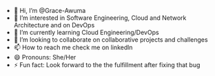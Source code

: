 - 👋 Hi, I’m @Grace-Awuma
- 👀 I’m interested in Software Engineering, Cloud and Network Architecture and on DevOps
- 🌱 I’m currently learning Cloud Engineering/DevOps
- 💞️ I’m looking to collaborate on collaborative projects and challenges
- 📫 How to reach me check me on linkedln
- 😄 Pronouns: She/Her
- ⚡ Fun fact: Look forward to the the fulfillment after fixing that bug 

<!---
Grace-Awuma/Grace-Awuma is a ✨ special ✨ repository because its `README.md` (this file) appears on your GitHub profile.
You can click the Preview link to take a look at your changes.
--->
